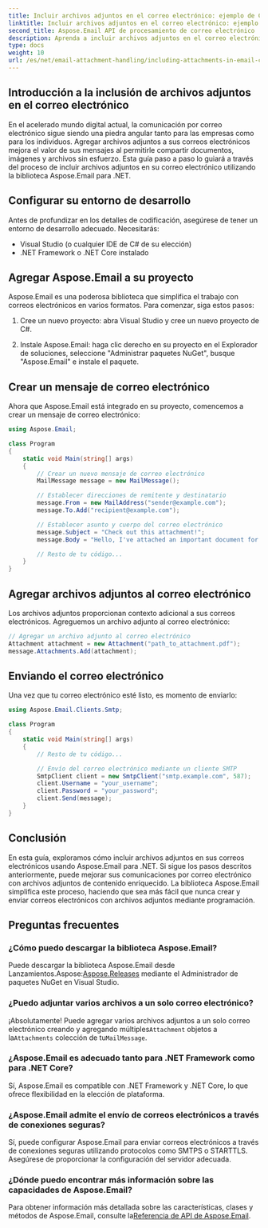 ```yaml
---
title: Incluir archivos adjuntos en el correo electrónico: ejemplo de C#
linktitle: Incluir archivos adjuntos en el correo electrónico: ejemplo de C#
second_title: Aspose.Email API de procesamiento de correo electrónico .NET
description: Aprenda a incluir archivos adjuntos en el correo electrónico utilizando Aspose.Email para .NET. Guía paso a paso con ejemplo de código C#.
type: docs
weight: 10
url: /es/net/email-attachment-handling/including-attachments-in-email-csharp-example/
---
```


## Introducción a la inclusión de archivos adjuntos en el correo electrónico

En el acelerado mundo digital actual, la comunicación por correo electrónico sigue siendo una piedra angular tanto para las empresas como para los individuos. Agregar archivos adjuntos a sus correos electrónicos mejora el valor de sus mensajes al permitirle compartir documentos, imágenes y archivos sin esfuerzo. Esta guía paso a paso lo guiará a través del proceso de incluir archivos adjuntos en su correo electrónico utilizando la biblioteca Aspose.Email para .NET.

## Configurar su entorno de desarrollo

Antes de profundizar en los detalles de codificación, asegúrese de tener un entorno de desarrollo adecuado. Necesitarás:

- Visual Studio (o cualquier IDE de C# de su elección)
- .NET Framework o .NET Core instalado

## Agregar Aspose.Email a su proyecto

Aspose.Email es una poderosa biblioteca que simplifica el trabajo con correos electrónicos en varios formatos. Para comenzar, siga estos pasos:

1. Cree un nuevo proyecto: abra Visual Studio y cree un nuevo proyecto de C#.

2. Instale Aspose.Email: haga clic derecho en su proyecto en el Explorador de soluciones, seleccione "Administrar paquetes NuGet", busque "Aspose.Email" e instale el paquete.

## Crear un mensaje de correo electrónico

Ahora que Aspose.Email está integrado en su proyecto, comencemos a crear un mensaje de correo electrónico:

```csharp
using Aspose.Email;

class Program
{
    static void Main(string[] args)
    {
        // Crear un nuevo mensaje de correo electrónico
        MailMessage message = new MailMessage();

        // Establecer direcciones de remitente y destinatario
        message.From = new MailAddress("sender@example.com");
        message.To.Add("recipient@example.com");

        // Establecer asunto y cuerpo del correo electrónico
        message.Subject = "Check out this attachment!";
        message.Body = "Hello, I've attached an important document for you.";

        // Resto de tu código...
    }
}
```

## Agregar archivos adjuntos al correo electrónico

Los archivos adjuntos proporcionan contexto adicional a sus correos electrónicos. Agreguemos un archivo adjunto al correo electrónico:

```csharp
// Agregar un archivo adjunto al correo electrónico
Attachment attachment = new Attachment("path_to_attachment.pdf");
message.Attachments.Add(attachment);
```

## Enviando el correo electrónico

Una vez que tu correo electrónico esté listo, es momento de enviarlo:

```csharp
using Aspose.Email.Clients.Smtp;

class Program
{
    static void Main(string[] args)
    {
        // Resto de tu código...

        // Envío del correo electrónico mediante un cliente SMTP
        SmtpClient client = new SmtpClient("smtp.example.com", 587);
        client.Username = "your_username";
        client.Password = "your_password";
        client.Send(message);
    }
}
```

## Conclusión

En esta guía, exploramos cómo incluir archivos adjuntos en sus correos electrónicos usando Aspose.Email para .NET. Si sigue los pasos descritos anteriormente, puede mejorar sus comunicaciones por correo electrónico con archivos adjuntos de contenido enriquecido. La biblioteca Aspose.Email simplifica este proceso, haciendo que sea más fácil que nunca crear y enviar correos electrónicos con archivos adjuntos mediante programación.

## Preguntas frecuentes

### ¿Cómo puedo descargar la biblioteca Aspose.Email?

 Puede descargar la biblioteca Aspose.Email desde Lanzamientos.Aspose:[Aspose.Releases](https://releases.aspose.com/email/net/) mediante el Administrador de paquetes NuGet en Visual Studio.

### ¿Puedo adjuntar varios archivos a un solo correo electrónico?

 ¡Absolutamente! Puede agregar varios archivos adjuntos a un solo correo electrónico creando y agregando múltiples`Attachment` objetos a la`Attachments` colección de tu`MailMessage`.

### ¿Aspose.Email es adecuado tanto para .NET Framework como para .NET Core?

Sí, Aspose.Email es compatible con .NET Framework y .NET Core, lo que ofrece flexibilidad en la elección de plataforma.

### ¿Aspose.Email admite el envío de correos electrónicos a través de conexiones seguras?

Sí, puede configurar Aspose.Email para enviar correos electrónicos a través de conexiones seguras utilizando protocolos como SMTPS o STARTTLS. Asegúrese de proporcionar la configuración del servidor adecuada.

### ¿Dónde puedo encontrar más información sobre las capacidades de Aspose.Email?

 Para obtener información más detallada sobre las características, clases y métodos de Aspose.Email, consulte la[Referencia de API de Aspose.Email](https://reference.aspose.com/email/net/).